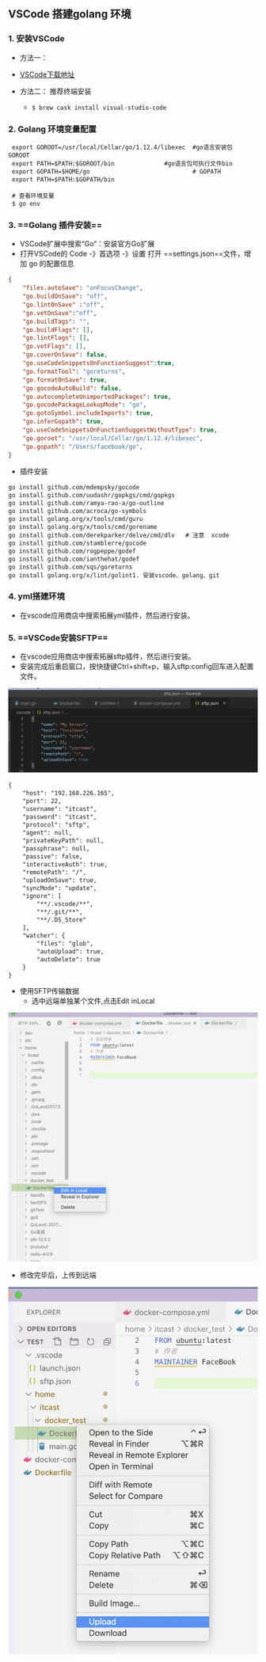## VSCode 搭建golang 环境



### 1.  安装VSCode

- 方法一：
  
- [VSCode下载地址](https://code.visualstudio.com/)
  
- 方法二： 推荐终端安装

  - ```shell
    $ brew cask install visual-studio-code
    ```

    

### 2. Golang 环境变量配置

```shell
 export GOROOT=/usr/local/Cellar/go/1.12.4/libexec	#go语言安装包  GOROOT
 export PATH=$PATH:$GOROOT/bin				#go语言包可执行文件bin
 export GOPATH=$HOME/go								# GOPATH
 export PATH=$PATH:$GOPATH/bin
 
 # 查看环境变量
 $ go env 
```



### 3. ==Golang 插件安装==

* VSCode扩展中搜索“Go”：安装官方Go扩展
* 打开VSCode的 Code -》首选项 -》设置 打开 ==settings.json==文件，增加 go 的配置信息

```json
{
    "files.autoSave": "onFocusChange",
    "go.buildOnSave": "off",
    "go.lintOnSave" :"off",
    "go.vetOnSave":"off",
    "go.buildTags": "",
    "go.buildFlags": [],
    "go.lintFlags": [],
    "go.vetFlags": [],
    "go.coverOnSave": false,
    "go.useCodeSnippetsOnFunctionSuggest":true,
    "go.formatTool": "goreturns",
    "go.formatOnSave": true,
    "go.gocodeAutoBuild": false,
    "go.autocompleteUnimportedPackages": true,
    "go.gocodePackageLookupMode": "go",
    "go.gotoSymbol.includeImports": true,
    "go.inferGopath": true,
    "go.useCodeSnippetsOnFunctionSuggestWithoutType": true,
    "go.goroot": "/usr/local/Cellar/go/1.12.4/libexec",
    "go.gopath": "/Users/facebook/go",
}
```

- 插件安装

```shell
go install github.com/mdempsky/gocode   
go install github.com/uudashr/gopkgs/cmd/gopkgs
go install github.com/ramya-rao-a/go-outline  
go install github.com/acroca/go-symbols         
go install golang.org/x/tools/cmd/guru      
go install golang.org/x/tools/cmd/gorename  
go install github.com/derekparker/delve/cmd/dlv   # 注意  xcode 
go install github.com/stamblerre/gocode         
go install github.com/rogpeppe/godef        
go install github.com/ianthehat/godef   
go install github.com/sqs/goreturns         
go install golang.org/x/lint/golint1. 安装vscode、golang、git 
```

### 4. yml搭建环境

- 在vscode应用商店中搜索拓展yml插件，然后进行安装。



### 5. ==VSCode安装SFTP==

- 在vscode应用商店中搜索拓展sftp插件，然后进行安装。
- 安装完成后重启窗口，按快捷键Ctrl+shift+p，输入sftp:config回车进入配置文件。

![image-20191012181449535](./assets/image-20191012181449535.png)

```jso
{
    "host": "192.168.226.165",		
    "port": 22,
    "username": "itcast",
    "password": "itcast",
    "protocol": "sftp",						
    "agent": null,				
    "privateKeyPath": null,
    "passphrase": null,
    "passive": false,
    "interactiveAuth": true,
    "remotePath": "/",					
    "uploadOnSave": true,
    "syncMode": "update",
    "ignore": [
        "**/.vscode/**",
        "**/.git/**",
        "**/.DS_Store"
    ],
    "watcher": {
        "files": "glob",
        "autoUpload": true,
        "autoDelete": true
    }
}
```

- 使用SFTP传输数据
  - 选中远端单独某个文件,点击Edit inLocal

![image-20191012202416743](./assets/image-20191012202416743.png)



- 修改完毕后，上传到远端

![image-20191012203615363](./assets/image-20191012203615363.png)